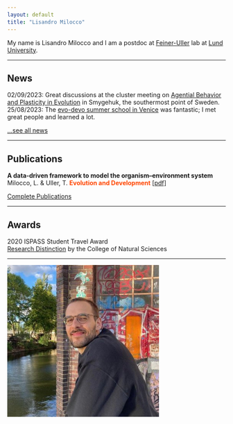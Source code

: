 ```yaml
---
layout: default
title: "Lisandro Milocco"
---
```


My name is Lisandro Milocco and I am a postdoc at [Feiner-Uller]() lab at [Lund University](https://www.lunduniversity.lu.se/).

---

## News

02/09/2023: Great discussions at the cluster meeting on [Agential Behavior and Plasticity in Evolution](https://www.biologicalpurpose.org/cluster/agential-behavior-and-plasticity-evolution) in Smygehuk, the southermost point of Sweden.   
25/08/2023: The [evo-devo summer school in Venice](https://meetings.embo.org/event/23-evolution-venice) was fantastic; I met great people and learned a lot.  


[...see all news](./news)

---

## Publications

**A data‐driven framework to model the organism–environment system**  
Milocco, L. & Uller, T.
**<span style="color:orangered">Evolution and Development</span>**  [[pdf]](https://lisandromilocco.github.io/papers/EvolutionandDevelopment-2023-Milocco.pdf)

[Complete Publications](./publications)

---

## Awards

2020 ISPASS Student Travel Award  
[Research Distinction](https://cns.utexas.edu/undergraduate-education/events/cns-distinctions/2020-distinction-winners#bodun-hucomputer-science) by the College of Natural Sciences

---


<img style="width:350px;" src="/assets/img/logo.jpg"/>
